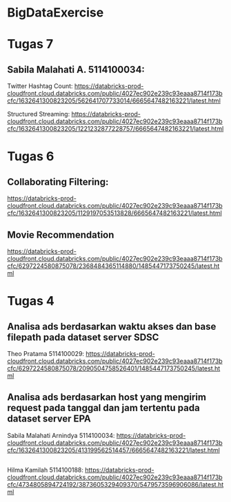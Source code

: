 # BigDataExercise
# Tugas 7
## Sabila Malahati A. 5114100034:
Twitter Hashtag Count: https://databricks-prod-cloudfront.cloud.databricks.com/public/4027ec902e239c93eaaa8714f173bcfc/1632641300823205/562641707733014/6665647482163221/latest.html

Structured Streaming: https://databricks-prod-cloudfront.cloud.databricks.com/public/4027ec902e239c93eaaa8714f173bcfc/1632641300823205/1221232877228757/6665647482163221/latest.html
# Tugas 6
## Collaborating Filtering:
https://databricks-prod-cloudfront.cloud.databricks.com/public/4027ec902e239c93eaaa8714f173bcfc/1632641300823205/1129197053513828/6665647482163221/latest.html

## Movie Recommendation
https://databricks-prod-cloudfront.cloud.databricks.com/public/4027ec902e239c93eaaa8714f173bcfc/6297224580875078/2368484365114880/1485447173750245/latest.html

# Tugas 4
## Analisa ads berdasarkan waktu akses dan base filepath pada dataset server SDSC
Theo Pratama 5114100029: https://databricks-prod-cloudfront.cloud.databricks.com/public/4027ec902e239c93eaaa8714f173bcfc/6297224580875078/2090504758526401/1485447173750245/latest.html

## Analisa ads berdasarkan host yang mengirim request pada tanggal dan jam tertentu pada dataset server EPA
Sabila Malahati Arnindya 5114100034:
https://databricks-prod-cloudfront.cloud.databricks.com/public/4027ec902e239c93eaaa8714f173bcfc/1632641300823205/413199562514457/6665647482163221/latest.html

##
Hilma Kamilah 5114100188:
https://databricks-prod-cloudfront.cloud.databricks.com/public/4027ec902e239c93eaaa8714f173bcfc/4734805894724192/3873605329409370/5479573596906086/latest.html


